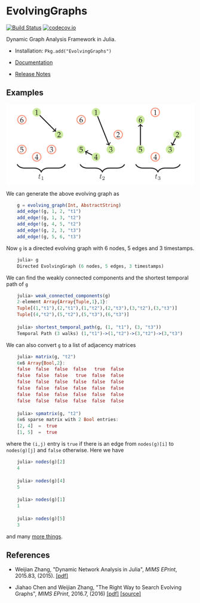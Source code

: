 # EvolvingGraphs

[![Build Status](https://travis-ci.org/weijianzhang/EvolvingGraphs.jl.svg?branch=master)](https://travis-ci.org/weijianzhang/EvolvingGraphs.jl)
[![codecov.io](https://codecov.io/github/weijianzhang/EvolvingGraphs.jl/coverage.svg?branch=master)](https://codecov.io/github/weijianzhang/EvolvingGraphs.jl?branch=master)

Dynamic Graph Analysis Framework in Julia.

* Installation: ``Pkg.add("EvolvingGraphs")``

* [Documentation](http://evolvinggraphsjl.readthedocs.org/en/latest/)

* [Release Notes](https://github.com/weijianzhang/EvolvingGraphs.jl/blob/master/NEWS.md)

## Examples

![simple evolving graph](doc/example1.png)

We can generate the above evolving graph as

```julia
    g = evolving_graph(Int, AbstractString)
	add_edge!(g, 1, 2, "t1")
	add_edge!(g, 1, 3, "t2")
	add_edge!(g, 4, 5, "t2")
	add_edge!(g, 2, 3, "t3")
	add_edge!(g, 5, 6, "t3")
```
Now ``g`` is a directed evolving graph with
6 nodes, 5 edges and 3 timestamps.

```julia
	julia> g
	Directed EvolvingGraph (6 nodes, 5 edges, 3 timestamps)
```

We can find the weakly connected components and the shortest
temporal path of ``g``

```julia
	julia> weak_connected_components(g)
	2-element Array{Array{Tuple,1},1}:
	Tuple[(1,"t1"),(2,"t1"),(1,"t2"),(2,"t3"),(3,"t2"),(3,"t3")]
	Tuple[(4,"t2"),(5,"t2"),(5,"t3"),(6,"t3")]

	julia> shortest_temporal_path(g, (1, "t1"), (3, "t3"))
	Temporal Path (3 walks) (1,"t1")->(1,"t2")->(3,"t2")->(3,"t3")
```

We can also convert ``g`` to a list of adjacency matrices

```julia
	julia> matrix(g, "t2")
	6x6 Array{Bool,2}:
	false  false  false  false   true  false
	false  false  false   true  false  false
	false  false  false  false  false  false
	false  false  false  false  false  false
	false  false  false  false  false  false
	false  false  false  false  false  false

	julia> spmatrix(g, "t2")
	6x6 sparse matrix with 2 Bool entries:
	[2, 4]  =  true
	[1, 5]  =  true
```

where the `(i,j)` entry is `true` if there is an edge from
`nodes(g)[i]` to `nodes(g)[j]` and `false` otherwise. Here we have

```julia
	julia> nodes(g)[2]
	4
	
	julia> nodes(g)[4]
	5
	
	julia> nodes(g)[1]
	1
	
	julia> nodes(g)[5]
	3
```

and many [more things](http://evolvinggraphsjl.readthedocs.org/en/latest/tutorial.html).


## References

- Weijian Zhang,
  "Dynamic Network Analysis in Julia",
  *MIMS EPrint*, 2015.83, (2015).
  [[pdf]](http://eprints.ma.man.ac.uk/2376/01/covered/MIMS_ep2015_83.pdf)

- Jiahao Chen and Weijian Zhang,
  "The Right Way to Search Evolving Graphs",
  *MIMS EPrint*, 2016.7, (2016)
  [[pdf]](http://eprints.ma.man.ac.uk/2435/01/covered/MIMS_ep2016_7.pdf)
  [[source]](https://github.com/jiahao/paper-evolving-graphs1)

